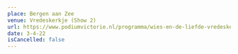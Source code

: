 ```yaml
---
place: Bergen aan Zee
venue: Vredeskerkje (Show 2)
url: https://www.podiumvictorie.nl/programma/wies-en-de-liefde-vredeskerkje-bergen-9/01/22
date: 3-4-22
isCancelled: false
---
```

